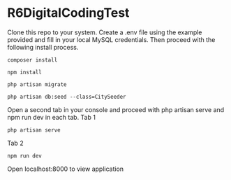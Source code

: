 # R6DigitalCodingTest
 
Clone this repo to your system. Create a .env file using the example provided and fill in your local MySQL credentials. Then proceed with the following install process.

```
composer install
```
```
npm install
```
```
php artisan migrate
```
```
php artisan db:seed --class=CitySeeder
```
Open a second tab in your console and proceed with php artisan serve and npm run dev in each tab.
Tab 1
```
php artisan serve
```
Tab 2
```
npm run dev
```
Open localhost:8000 to view application

